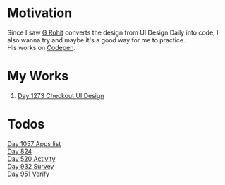 # Motivation
Since I saw [G Rohit](https://codepen.io/grohit) converts the design from UI Design Daily into code, I also wanna try and maybe it's a good way for me to practice.  
His works on [Codepen](https://codepen.io/collection/AxryjG?cursor=ZD0wJm89MCZwPTEmdj00).  

# My Works
1. [Day 1273 Checkout UI Design](https://uier.github.io/ui-design-daily/Day-1273-Checkout-UI-Design)  

# Todos  
[Day 1057 Apps list](https://www.uidesigndaily.com/posts/sketch-apps-list-app-modal-day-1057)  
[Day 824](https://www.uidesigndaily.com/posts/sketch-request-email-password-day-824)  
[Day 520 Activity](https://www.uidesigndaily.com/posts/figma-activity-feed-notifications-day-520)  
[Day 932 Survey](https://www.uidesigndaily.com/posts/figma-survey-widget-submit-day-932)  
[Day 951 Verify](https://www.uidesigndaily.com/posts/figma-verify-verification-security-day-951)  